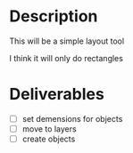 # Description

This will be a simple layout tool

I think it will only do rectangles

# Deliverables

- [ ] set demensions for objects
- [ ] move to layers
- [ ] create objects
